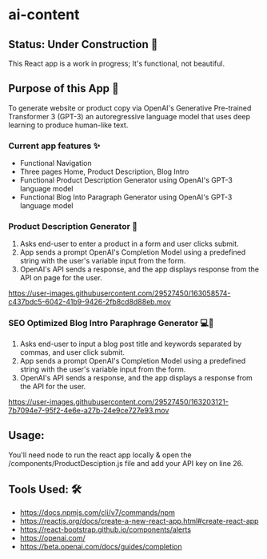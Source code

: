 # ai-content

## Status: Under Construction 🚧

This React app is a work in progress; It's functional, not beautiful. 

## Purpose of this App 🤖

To generate website or product copy via OpenAI's Generative Pre-trained Transformer 3 (GPT-3) an autoregressive language model that uses deep learning to produce human-like text.

### Current app features ✨

- Functional Navigation
- Three pages Home, Product Description, Blog Intro
- Functional Product Description Generator using OpenAI's GPT-3 language model
- Functional Blog Into Paragraph Generator using OpenAI's GPT-3 language model

### Product Description Generator 🛒

1. Asks end-user to enter a product in a form and user clicks submit.
2. App sends a prompt OpenAI's Completion Model using a predefined string with the user's variable input from the form.
3. OpenAI's API sends a response, and the app displays response from the API on page for the user.


https://user-images.githubusercontent.com/29527450/163058574-c437bdc5-6042-41b9-9426-2fb8cd8d88eb.mov


### SEO Optimized Blog Intro Paraphrage Generator 💻📝

1. Asks end-user to input a blog post title and keywords separated by commas, and user click submit.
2. App sends a prompt OpenAI's Completion Model using a predefined string with the user's variable input from the form.
3. OpenAI's API sends a response, and the app displays a response from the API for the user.


https://user-images.githubusercontent.com/29527450/163203121-7b7094e7-95f2-4e6e-a27b-24e9ce727e93.mov


## Usage: 

You'll need node to run the react app locally & open the /components/ProductDesciption.js file and add your API key on line 26.

## Tools Used: 🛠️

- https://docs.npmjs.com/cli/v7/commands/npm
- https://reactjs.org/docs/create-a-new-react-app.html#create-react-app
- https://react-bootstrap.github.io/components/alerts
- https://openai.com/ 
- https://beta.openai.com/docs/guides/completion
